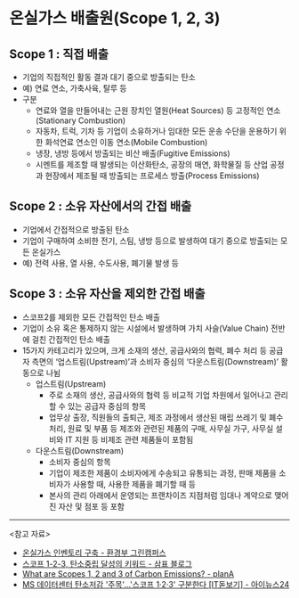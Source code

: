 # 온실가스 배출원(Scope 1, 2, 3)

## Scope 1 : 직접 배출

- 기업의 직접적인 활동 결과 대기 중으로 방출되는 탄소
- 예) 연료 연소, 가축사육, 탈루 등
- 구분
  - 연료와 열을 만들어내는 근원 장치인 열원(Heat Sources) 등 고정적인 연소(Stationary Combustion)
  - 자동차, 트럭, 기차 등 기업이 소유하거나 임대한 모든 운송 수단을 운용하기 위한 화석연료 연소인 이동 연소(Mobile Combustion)
  - 냉장, 냉방 등에서 방출되는 비산 배출(Fugitive Emissions)
  - 시멘트를 제조할 때 발생되는 이산화탄소, 공장의 매연, 화학물질 등 산업 공정과 현장에서 제조될 때 방출되는 프로세스 방출(Process Emissions)

## Scope 2 : 소유 자산에서의 간접 배출

- 기업에서 간접적으로 방출된 탄소
- 기업이 구매하여 소비한 전기, 스팀, 냉방 등으로 발생하여 대기 중으로 방출되는 모든 온실가스
- 예) 전력 사용, 열 사용, 수도사용, 폐기물 발생 등

## Scope 3 : 소유 자산을 제외한 간접 배출

- 스코프2를 제외한 모든 간접적인 탄소 배출
- 기업이 소유 혹은 통제하지 않는 시설에서 발생하며 가치 사슬(Value Chain) 전반에 걸친 간접적인 탄소 배출
- 15가지 카테고리가 있으며, 크게 소재의 생산, 공급사와의 협력, 폐수 처리 등 공급자 측면의 ‘업스트림(Upstream)’과 소비자 중심의 ‘다운스트림(Downstream)’ 활동으로 나뉨
  - 업스트림(Upstream)
    - 주로 소재의 생산, 공급사와의 협력 등 비교적 기업 차원에서 일어나고 관리할 수 있는 공급자 중심의 항목
    - 업무상 출장, 직원들의 출퇴근, 제조 과정에서 생산된 매립 쓰레기 및 폐수 처리, 원료 및 부품 등 제조와 관련된 제품의 구매, 사무실 가구, 사무실 설비와 IT 지원 등 비제조 관련 제품들이 포함됨
  - 다운스트림(Downstream)
    - 소비자 중심의 항목
    - 기업이 제조한 제품이 소비자에게 수송되고 유통되는 과정, 판매 제품을 소비자가 사용할 때, 사용한 제품을 폐기할 때 등
    - 본사의 관리 아래에서 운영되는 프랜차이즈 지점처럼 임대나 계약으로 맺어진 자산 및 점포 등 포함

---

<참고 자료>

- [온실가스 인벤토리 구축 - 환경부 그린캠퍼스](https://www.gihoo.or.kr/greencampus/intro/viewIntro05.do)
- [스코프 1-2-3, 탄소중립 달성의 키워드 - 삼표 블로그](https://sampyo.co.kr/blog/%EC%8A%A4%EC%BD%94%ED%94%84-1-2-3-%ED%83%84%EC%86%8C%EC%A4%91%EB%A6%BD-%EB%8B%AC%EC%84%B1%EC%9D%98-%ED%82%A4%EC%9B%8C%EB%93%9C/)
- [What are Scopes 1, 2 and 3 of Carbon Emissions? - planA](https://plana.earth/academy/what-are-scope-1-2-3-emissions/)
- [MS 데이터센터 탄소저감 '주목'…'스코프 1‧2‧3' 구분한다 [IT돋보기] - 아이뉴스24](https://www.inews24.com/view/1460511)
